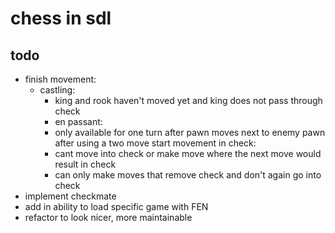 # chess in sdl

## todo

- finish movement:
  - castling:
    - king and rook haven't moved yet and king does not pass through check
    - en passant:
    - only available for one turn after pawn moves next to enemy pawn after using a two move start movement in check:
    - cant move into check or make move where the next move would result in check
    - can only make moves that remove check and don't again go into check
- implement checkmate
- add in ability to load specific game with FEN
- refactor to look nicer, more maintainable

